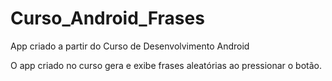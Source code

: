 # Curso_Android_Frases

App criado a partir do Curso de Desenvolvimento Android

O app criado no curso gera e exibe frases aleatórias ao pressionar o botão.
